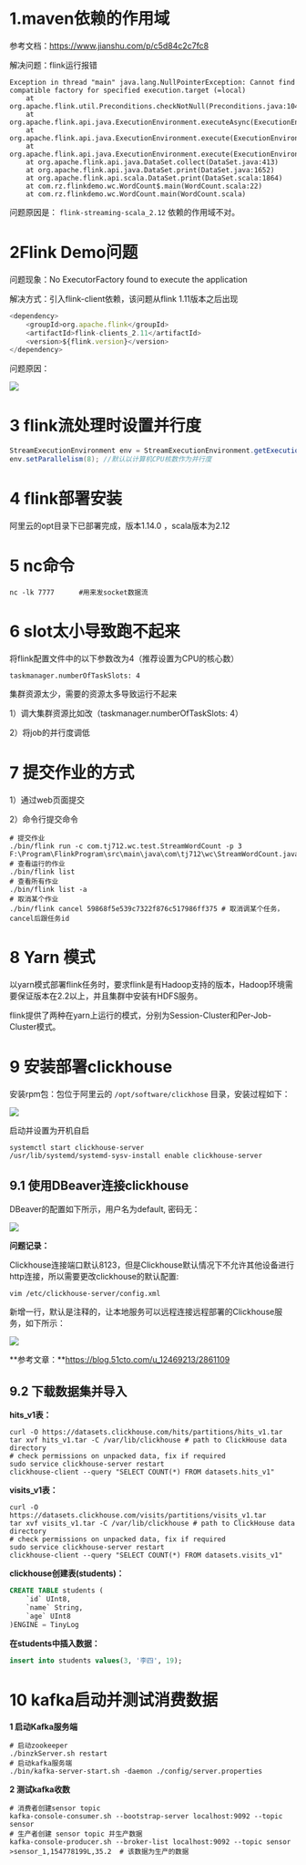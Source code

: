 # 1.maven依赖的作用域

参考文档：https://www.jianshu.com/p/c5d84c2c7fc8

解决问题：flink运行报错

```log
Exception in thread "main" java.lang.NullPointerException: Cannot find compatible factory for specified execution.target (=local)
    at org.apache.flink.util.Preconditions.checkNotNull(Preconditions.java:104)
    at org.apache.flink.api.java.ExecutionEnvironment.executeAsync(ExecutionEnvironment.java:937)
    at org.apache.flink.api.java.ExecutionEnvironment.execute(ExecutionEnvironment.java:860)
    at org.apache.flink.api.java.ExecutionEnvironment.execute(ExecutionEnvironment.java:844)
    at org.apache.flink.api.java.DataSet.collect(DataSet.java:413)
    at org.apache.flink.api.java.DataSet.print(DataSet.java:1652)
    at org.apache.flink.api.scala.DataSet.print(DataSet.scala:1864)
    at com.rz.flinkdemo.wc.WordCount$.main(WordCount.scala:22)
    at com.rz.flinkdemo.wc.WordCount.main(WordCount.scala)
```

问题原因是： `flink-streaming-scala_2.12` 依赖的作用域不对。

# 2Flink Demo问题 

问题现象：No ExecutorFactory found to execute the application

解决方式：引入flink-client依赖，该问题从flink 1.11版本之后出现

```javascript
<dependency>
    <groupId>org.apache.flink</groupId>
    <artifactId>flink-clients_2.11</artifactId>
    <version>${flink.version}</version>
</dependency>
```

问题原因：

![](https://raw.githubusercontent.com/yimisiyang/cloudimage/master/Image/20211104102347.png)

# 3 flink流处理时设置并行度

```java
StreamExecutionEnvironment env = StreamExecutionEnvironment.getExecutionEnvironment();
env.setParallelism(8); //默认以计算机CPU核数作为并行度
```

# 4 flink部署安装

阿里云的opt目录下已部署完成，版本1.14.0 ，scala版本为2.12

# 5 nc命令

```shell
nc -lk 7777      #用来发socket数据流
```

# 6 slot太小导致跑不起来

将flink配置文件中的以下参数改为4（推荐设置为CPU的核心数）

```
taskmanager.numberOfTaskSlots: 4
```

集群资源太少，需要的资源太多导致运行不起来

1）调大集群资源比如改（taskmanager.numberOfTaskSlots: 4）

2）将job的并行度调低

# 7 提交作业的方式

1）通过web页面提交

2）命令行提交命令

```shell
# 提交作业
./bin/flink run -c com.tj712.wc.test.StreamWordCount -p 3 F:\Program\FlinkProgram\src\main\java\com\tj712\wc\StreamWordCount.java
# 查看运行的作业
./bin/flink list
# 查看所有作业
./bin/flink list -a
# 取消某个作业
./bin/flink cancel 59868f5e539c7322f876c517986ff375 # 取消调某个任务，cancel后跟任务id
```

# 8 Yarn 模式

以yarn模式部署flink任务时，要求flink是有Hadoop支持的版本，Hadoop环境需要保证版本在2.2以上，并且集群中安装有HDFS服务。

flink提供了两种在yarn上运行的模式，分别为Session-Cluster和Per-Job-Cluster模式。

# 9 安装部署clickhouse

安装rpm包：包位于阿里云的 `/opt/software/clickhose` 目录，安装过程如下：

![](https://raw.githubusercontent.com/yimisiyang/cloudimage/master/Image/20211103203731.png)

启动并设置为开机自启

```shell
systemctl start clickhouse-server
/usr/lib/systemd/systemd-sysv-install enable clickhouse-server
```

## 9.1 使用DBeaver连接clickhouse

DBeaver的配置如下所示，用户名为default, 密码无：

![](https://raw.githubusercontent.com/yimisiyang/cloudimage/master/Image/20211103204147.png)

**问题记录：**

Clickhouse连接端口默认8123，但是Clickhouse默认情况下不允许其他设备进行http连接，所以需要更改clickhouse的默认配置:

```shell
vim /etc/clickhouse-server/config.xml
```

新增一行，默认是注释的，让本地服务可以远程连接远程部署的Clickhouse服务，如下所示：

![](https://raw.githubusercontent.com/yimisiyang/cloudimage/master/Image/20211103204442.png)

**参考文章：**https://blog.51cto.com/u_12469213/2861109

## 9.2 下载数据集并导入

**hits_v1表：**

```shell
curl -O https://datasets.clickhouse.com/hits/partitions/hits_v1.tar
tar xvf hits_v1.tar -C /var/lib/clickhouse # path to ClickHouse data directory
# check permissions on unpacked data, fix if required
sudo service clickhouse-server restart
clickhouse-client --query "SELECT COUNT(*) FROM datasets.hits_v1"
```

**visits_v1表：**

```shell
curl -O https://datasets.clickhouse.com/visits/partitions/visits_v1.tar
tar xvf visits_v1.tar -C /var/lib/clickhouse # path to ClickHouse data directory
# check permissions on unpacked data, fix if required
sudo service clickhouse-server restart
clickhouse-client --query "SELECT COUNT(*) FROM datasets.visits_v1"
```

**clickhouse创建表(students)：**

```sql
CREATE TABLE students (
	`id` UInt8,
	`name` String,
	`age` UInt8
)ENGINE = TinyLog
```

**在students中插入数据：**

```sql
insert into students values(3, '李四', 19);
```

# 10 kafka启动并测试消费数据

**1 启动Kafka服务端**

```shell
# 启动zookeeper
./binzkServer.sh restart
# 启动kafka服务端
./bin/kafka-server-start.sh -daemon ./config/server.properties
```

**2 测试kafka收数**

```shell
# 消费者创建sensor topic
kafka-console-consumer.sh --bootstrap-server localhost:9092 --topic sensor
# 生产者创建 sensor topic 并生产数据
kafka-console-producer.sh --broker-list localhost:9092 --topic sensor
>sensor_1,154778199L,35.2  # 该数据为生产的数据
```

